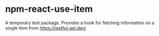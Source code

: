 # npm-react-use-item

A temporary test package. Provides a hook for fetching information on a single item from https://restful-api.dev/
